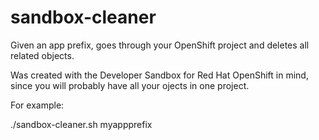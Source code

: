 # sandbox-cleaner
Given an app prefix, goes through your OpenShift project and deletes all related objects.

Was created with the Developer Sandbox for Red Hat OpenShift in mind, since you will probably have all your ojects in one project.

For example:

./sandbox-cleaner.sh myappprefix

